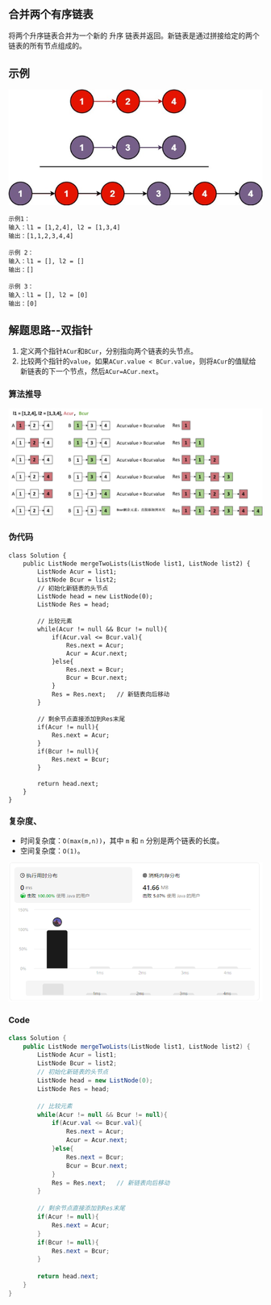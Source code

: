 ## 合并两个有序链表
将两个升序链表合并为一个新的 升序 链表并返回。新链表是通过拼接给定的两个链表的所有节点组成的。
## 示例

<img src=".images/6d4f2b8b.png" width="600"/>

```
示例1：
输入：l1 = [1,2,4], l2 = [1,3,4]
输出：[1,1,2,3,4,4]

示例 2：
输入：l1 = [], l2 = []
输出：[]

示例 3：
输入：l1 = [], l2 = [0]
输出：[0]
```

## 解题思路--双指针
1. 定义两个指针`ACur`和`BCur`，分别指向两个链表的头节点。
2. 比较两个指针的`value`，如果`ACur.value < BCur.value`，则将`ACur`的值赋给新链表的下一个节点，然后`ACur=ACur.next`。


### 算法推导

<img src=".images/513132ee.png" width="800"/>


### 伪代码
```
class Solution {
    public ListNode mergeTwoLists(ListNode list1, ListNode list2) {
        ListNode Acur = list1; 
        ListNode Bcur = list2;
        // 初始化新链表的头节点
        ListNode head = new ListNode(0); 
        ListNode Res = head;
        
        // 比较元素
        while(Acur != null && Bcur != null){
            if(Acur.val <= Bcur.val){
                Res.next = Acur;
                Acur = Acur.next;
            }else{
                Res.next = Bcur;
                Bcur = Bcur.next;
            } 
            Res = Res.next;   // 新链表向后移动
        }
        
        // 剩余节点直接添加到Res末尾
        if(Acur != null){
            Res.next = Acur;
        }
        if(Bcur != null){
            Res.next = Bcur;
        }
        
        return head.next;
    }
}
```


### 复杂度、
- 时间复杂度：`O(max(m,n))`，其中 `m` 和 `n` 分别是两个链表的长度。
- 空间复杂度：`O(1)`。

<img src=".images/4b4b2022.png" width="600"/>


### Code
```JAVA
class Solution {
    public ListNode mergeTwoLists(ListNode list1, ListNode list2) {
        ListNode Acur = list1; 
        ListNode Bcur = list2;
        // 初始化新链表的头节点
        ListNode head = new ListNode(0); 
        ListNode Res = head;
        
        // 比较元素
        while(Acur != null && Bcur != null){
            if(Acur.val <= Bcur.val){
                Res.next = Acur;
                Acur = Acur.next;
            }else{
                Res.next = Bcur;
                Bcur = Bcur.next;
            } 
            Res = Res.next;   // 新链表向后移动
        }
        
        // 剩余节点直接添加到Res末尾
        if(Acur != null){
            Res.next = Acur;
        }
        if(Bcur != null){
            Res.next = Bcur;
        }
        
        return head.next;
    }
}
```